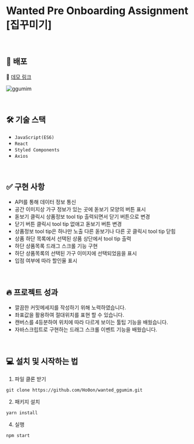 # Wanted Pre Onboarding Assignment [집꾸미기]

<br>

## 🚀 배포

🔗 [데모 링크](http://zipggumim.s3-website.ap-northeast-2.amazonaws.com)

![ggumim](https://user-images.githubusercontent.com/88081661/152382145-41f8bb06-8a40-42bf-b9f5-cf4ca59cf394.gif)

<br>


## 🛠 기술 스택
- `JavaScript(ES6)` 
- `React` 
- `Styled Components` 
- `Axios` 

<br>

## ✅ 구현 사항

- API를 통해 데이터 정보 통신
- 공간 이미지상 가구 정보가 있는 곳에 돋보기 모양의 버튼 표시
- 돋보기 클릭시 상품정보 tool tip 출력되면서 닫기 버튼으로 변경
- 닫기 버튼 클릭시 tool tip 없애고 돋보기 버튼 변경
- 상품정보 tool tip은 하나만 노출 다른 돋보기나 다른 곳 클릭시 tool tip 닫힘
- 상품 하단 목록에서 선택된 상품 상단에서 tool tip 출력
- 하단 상품목록 드래그 스크롤 기능 구현
- 하단 상품목록의 선택된 가구 이미지에 선택되었음을 표시
- 입점 여부에 따라 할인율 표시

<br>

## 🔥 프로젝트 성과

- 깔끔한 커밋메세지를 작성하기 위해 노력하였습니다.
- 좌표값을 활용하여 절대위치를 표현 할 수 있습니다.
- 캔버스를 4등분하여 위치에 따라 다르게 보이는 툴팁 기능을 배웠습니다.
- 자바스크립트로 구현하는 드래그 스크롤 이벤트 기능을 배웠습니다.

<br>

## 💻 설치 및 시작하는 법

1. 파일 클론 받기

```
git clone https://github.com/Ho0on/wanted_ggumim.git
```

2. 패키지 설치

```
yarn install
```

4. 실행

```
npm start
```
